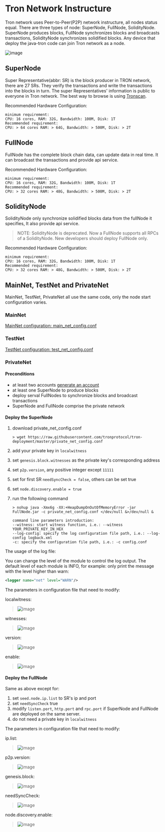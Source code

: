 # Tron Network Instructure

Tron network uses Peer-to-Peer(P2P) network instructure, all nodes status equal. There are three types of node: SuperNode, FullNode, SolidityNode. SuperNode produces blocks, FullNode synchronizes blocks and broadcasts transactions, SolidityNode synchronizes solidified blocks. Any device that deploy the java-tron code can join Tron network as a node.

![image](https://raw.githubusercontent.com/tronprotocol/documentation-en/master/images/network.png)

## SuperNode

Super Representative(abbr: SR) is the block producer in TRON network, there are 27 SRs. They verify the transactions and write the transactions into the blocks in turn. The super Representatives' information is public to everyone in Tron network. The best way to browse is using [Tronscan](https://tronscan.org/#/sr/representatives).

Recommended Hardware Configuration:

```text
minimum requirement:
CPU: 16 cores, RAM: 32G, Bandwidth: 100M, Disk: 1T
Recommended requirement:
CPU: > 64 cores RAM: > 64G, Bandwidth: > 500M, Disk: > 2T
```

## FullNode

FullNode has the complete block chain data, can update data in real time. It can broadcast the transactions and provide api service.

Recommended Hardware Configuration:

```text
minimum requirement:
CPU: 16 cores, RAM: 32G, Bandwidth: 100M, Disk: 1T
Recommended requirement:
CPU: > 32 cores RAM: > 48G, Bandwidth: > 500M, Disk: > 2T
```

## SolidityNode

SolidityNode only synchronize solidified blocks data from the fullNode it specifies, It also provide api service.

> NOTE: SolidityNode is deprecated. Now a FullNode supports all RPCs of a SolidityNode.
> New developers should deploy FullNode only.

Recommended Hardware Configuration:

```text
minimum requirement:
CPU: 16 cores, RAM: 32G, Bandwidth: 100M, Disk: 1T
Recommended requirement:
CPU: > 32 cores RAM: > 48G, Bandwidth: > 500M, Disk: > 2T
```

## MainNet, TestNet and PrivateNet

MainNet, TestNet, PrivateNet all use the same code, only the node start configuration varies.

### MainNet

[MainNet configuration: main_net_config.conf](https://github.com/tronprotocol/tron-deployment/blob/master/main_net_config.conf)

### TestNet

[TestNet configuration: test_net_config.conf](https://github.com/tronprotocol/tron-deployment/blob/master/test_net_config.conf)

### PrivateNet

#### Preconditions

- at least two accounts [generate an account](https://tronscan.org/#/wallet/new)
- at least one SuperNode to produce blocks
- deploy serval FullNodes to synchronize blocks and broadcast transactions
- SuperNode and FullNode comprise the private network

#### Deploy the SuperNode

1. download private_net_config.conf

    ```console
    > wget https://raw.githubusercontent.com/tronprotocol/tron-deployment/master/private_net_config.conf
    ```

2. add your private key in `localwitness`
3. set `genesis.block.witnesses` as the private key's corresponding address
4. set `p2p.version`, any positive integer except `11111`
5. set for first SR `needSyncCheck = false`, others can be set true
6. set `node.discovery.enable = true`
7. run the following command

    ```text
    > nohup java -Xmx6g -XX:+HeapDumpOnOutOfMemoryError -jar FullNode.jar -c private_net_config.conf </dev/null &>/dev/null &

    command line parameters introduction:
    --witness: start witness function, i.e.: --witness YOUR_PRIVATE_KEY_IN_HEX
    --log-config: specify the log configuration file path, i.e.: --log-config logback.xml
    -c: specify the configuration file path, i.e.: -c config.conf
    ```

The usage of the log file:

You can change the level of the module to control the log output. The default level of each module is INFO, for example: only print the message with the level higher than warn:

```xml
<logger name="net" level="WARN"/>
```

The parameters in configuration file that need to modify:

localwitness:
> ![image](https://raw.githubusercontent.com/tronprotocol/documentation-en/master/images/localwitness.jpg)

witnesses:
> ![image](https://raw.githubusercontent.com/tronprotocol/documentation-en/master/images/witness.png)

version:
> ![image](https://raw.githubusercontent.com/tronprotocol/documentation-en/master/images/p2p_version.png)

enable:
> ![image](https://raw.githubusercontent.com/tronprotocol/documentation-en/master/images/discovery_enable.png)

#### Deploy the FullNode

Same as above except for:

1. set `seed.node.ip.list` to SR's ip and port
2. set `needSyncCheck` true
3. modify `listen.port`, `http.port` and `rpc.port` if SuperNode and FullNode are deployed on the same server.
4. do not need a private key in `localwitness`

The parameters in configuration file that need to modify:

ip.list:
> ![image](https://raw.githubusercontent.com/tronprotocol/documentation-en/master/images/ip_list.png)

p2p.version:
> ![image](https://raw.githubusercontent.com/tronprotocol/documentation-en/master/images/p2p_version.png)

genesis.block:
> ![image](https://raw.githubusercontent.com/tronprotocol/documentation-en/master/images/genesis_block.png)

needSyncCheck:
> ![image](https://raw.githubusercontent.com/tronprotocol/documentation-en/master/images/need_sync_check.png)

node.discovery.enable:
> ![image](https://raw.githubusercontent.com/tronprotocol/documentation-en/master/images/discovery_enable.png)
